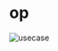 # op
![usecase](http://www.plantuml.com/plantuml/proxy?cache=no&src=https://raw.githubusercontent.com/vetterocki/op/tree/main/usecase.iuml)